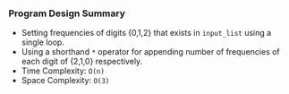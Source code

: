 ### Program Design Summary
- Setting frequencies of digits {0,1,2} that exists in `input_list` using a single loop.
- Using a shorthand `*` operator for appending number of frequencies of each digit of {2,1,0} respectively.
- Time Complexity: `O(n)`
- Space Complexity: `O(3)`